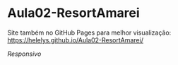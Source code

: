 # Aula02-ResortAmarei

Site também no GitHub Pages para melhor visualização: https://helelys.github.io/Aula02-ResortAmarei/

*Responsivo*
